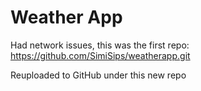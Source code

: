 # Weather App

Had network issues, this was the first repo: https://github.com/SimiSips/weatherapp.git

Reuploaded to GitHub under this new repo
